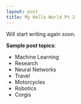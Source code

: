 ```yaml
---
layout: post
title: My Hello World Pt 2
---
```


Will start writing again soon.

**Sample post topics**:
* Machine Learning
* Research
* Neural Networks
* Travel
* Motorcycles
* Robotics
* Corgis

